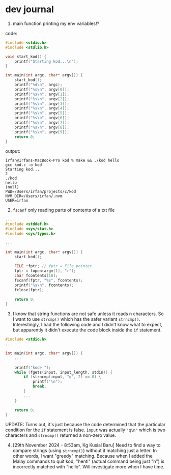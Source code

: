 # dev journal

1. main function printing my env variables!?

code:

```c
#include <stdio.h>
#include <stdlib.h>

void start_kod() {
    printf("Starting kod...\n");
}

int main(int argc, char* argv[]) {
    start_kod();
    printf("%d\n", argc);
    printf("%s\n", argv[0]);
    printf("%s\n", argv[1]);
    printf("%s\n", argv[2]);
    printf("%s\n", argv[3]);
    printf("%s\n", argv[4]);
    printf("%s\n", argv[5]);
    printf("%s\n", argv[6]);
    printf("%s\n", argv[7]);
    printf("%s\n", argv[8]);
    printf("%s\n", argv[9]);
    return 0;
}
```

output:

```
irfan@Irfans-MacBook-Pro kod % make && ./kod hello
gcc kod.c -o kod
Starting kod...
2
./kod
hello
(null)
PWD=/Users/irfan/projects/c/kod
NVM_DIR=/Users/irfan/.nvm
USER=irfan
```

2. `fscanf` only reading parts of contents of a txt file

```c
...
#include <stddef.h>
#include <sys/stat.h>
#include <sys/types.h>

...

int main(int argc, char* argv[]) {
    start_kod();
    
    FILE *fptr; // fptr = File pointer
    fptr = fopen(argv[1], "r");
    char fcontents[10];
    fscanf(fptr, "%s", fcontents);
    printf("%s\n", fcontents);
    fclose(fptr);
    
    return 0;
}
```

3. I know that string functions are not safe unless it reads n characters. So I want to use `strcmp()` which has the safer variant `strncmp()`. Interestingly, I had the following code and I didn't know what to expect, but apparently it didn't execute the code block inside the `if` statement.

```c
#include <stdio.h>
...

int main(int argc, char* argv[]) {
    ...
    
    printf("kod> ");
    while (fgets(input, input_length, stdin)) {
        if (strncmp(input, "q", 2) == 0) {
            printf("\n");
            break;
        }
        ...
    }
    
    return 0;
}
```

UPDATE: Turns out, it's just because the code determined that the particular condition for the `if` statement is false. `input` was actually `"q\n"` which is two characters and `strncmp()` returned a non-zero value.

4. [29th November 2024 - 8:53am, Kg Kusial Baru] Need to find a way to compare strings (using `strncmp()`) without it matching just a letter. In other words, I want "greedy" matching. Because when I added the Malay commands to quit kod, "henti" (actual command being just "h") is incorrectly matched with "hello". Will investigate more when I have time.